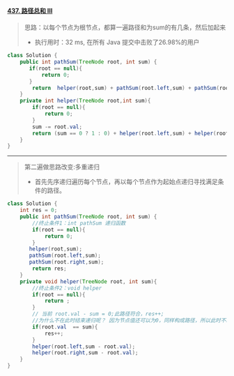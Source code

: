 #### [437. 路径总和 III](https://leetcode-cn.com/problems/path-sum-iii/)

> 思路：以每个节点为根节点，都算一遍路径和为sum的有几条，然后加起来
>
> - 执行用时：32 ms, 在所有 Java 提交中击败了26.98%的用户

```java
class Solution {
    public int pathSum(TreeNode root, int sum) {
       if(root == null){
           return 0;
       }
        return  helper(root,sum) + pathSum(root.left,sum) + pathSum(root.right,sum);
    }
    private int helper(TreeNode root,int sum){
        if(root == null){
            return 0;
        }
        sum -= root.val;
        return (sum == 0 ? 1 : 0) + helper(root.left,sum) + helper(root.right,sum);
    }
}
```

---

> 第二遍做思路改变:多重递归
>
> - 首先先序递归遍历每个节点，再以每个节点作为起始点递归寻找满足条件的路径。

```java
class Solution {
    int res = 0;
    public int pathSum(TreeNode root, int sum) {
        //终止条件1：int pathSum 递归函数
        if(root == null){
            return 0;
        }
       helper(root,sum);
       pathSum(root.left,sum);
       pathSum(root.right,sum);
        return res;
    }
    private void helper(TreeNode root, int sum){
        //终止条件2：void helper
        if(root == null){
            return ;
        }
        // 当前 root.val - sum = 0;此路径符合，res++;
        //为什么不在此时结束递归呢？ 因为节点值还可以为0，同样构成路径，所以此时不return,而是继续向下递归
        if(root.val  == sum){
            res++;
        }
        helper(root.left,sum - root.val);
        helper(root.right,sum - root.val);
    }
}
```

